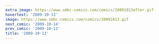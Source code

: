 ```yaml
---
extra_image: https://www.smbc-comics.com/comics/20091013after.gif
hovertext: '2009-10-13'
image: https://www.smbc-comics.com/comics/20091013.gif
next_comic: '2009-10-14'
prev_comic: '2009-10-12'
title: '2009-10-13'
---
```


